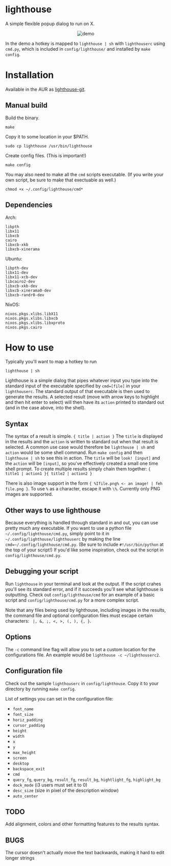 # lighthouse
A simple flexible popup dialog to run on X.
<p align="center">
  <img src="http://i.imgur.com/Z6W0Ube.gif" alt="demo"/>
  <br>
</p>


In the demo a hotkey is mapped to `lighthouse | sh` with `lighthouserc` using `cmd.py`, which is included in `config/lighthouse/` and installed by `make config`.
# Installation

Available in the AUR as [lighthouse-git](https://aur.archlinux.org/packages/lighthouse-git/).

Manual build
---

Build the binary.

    make

Copy it to some location in your $PATH.

    sudo cp lighthouse /usr/bin/lighthouse

Create config files. (This is important!)

    make config
    
You may also need to make all the `cmd` scripts executable.  (If you write your own script, be sure to make that exectuable as well.)

    chmod +x ~/.config/lighthouse/cmd*

Dependencies
---

Arch:

    libpth
    libx11
    libxcb
    cairo
    libxcb-xkb
    libxcb-xinerama

Ubuntu:

    libpth-dev
    libx11-dev
    libx11-xcb-dev
    libcairo2-dev
    libxcb-xkb-dev
    libxcb-xinerama0-dev
    libxcb-randr0-dev

NixOS:

    nixos.pkgs.xlibs.libX11
    nixos.pkgs.xlibs.libxcb
    nixos.pkgs.xlibs.libxproto
    nixos.pkgs.cairo

# How to use
Typically you'll want to map a hotkey to run

    lighthouse | sh

Lighthouse is a simple dialog that pipes whatever input you type into
the standard input of the executable specified by `cmd=[file]` in your
`lighthouserc`. The standard output of that executable is then used to
generate the results.  A selected result (move with arrow keys to highlight
and then hit enter to select) will then have its `action`
printed to standard out (and in the case above, into the shell).

Syntax
---
The syntax of a result is simple.
`{ title | action }`
The `title` is displayed in the results and the `action` is written to standard out
when that result is selected.  A common use case would therefore be
`lighthouse | sh` and `action` would be some shell command.  Run `make config` and then
`lighthouse | sh` to see this in action.  The `title` will be `look! [input]` and the
`action` will be `[input]`, so you've effectively created a small one time shell prompt.
To create multiple results simply chain them together: `{ title1 | action1 }{ title2 | action2 }`

There is also image support in the form `{ %Ifile.png% <- an image! | feh file.png }`.
To use `%` as a character, escape it with `\%`.
Currently only PNG images are supported.

Other ways to use lighthouse
---
Because everything is handled through standard in and out, you can use pretty much any
executable.  If you want to use a python file `~/.config/lighthouse/cmd.py`, simply point to it in `~/.config/lighthouse/lighthouserc`
by making the line `cmd=~/.config/lighthouse/cmd.py`.  (Be sure to include `#!/usr/bin/python` at the top of your script!)  If you'd like some inspiration, check out the script in `config/lighthouse/cmd.py`.

Debugging your script
---
Run `lighthouse` in your terminal and look at the output.  If the script crahes you'll see its
standard error, and if it succeeds you'll see what lighthouse is outputting.  Check out
`config/lighthouse/cmd` for an example of a basic script and `config/lighthouse/cmd.py` for a
more complex script.

Note that any files being used by lighthouse, including images in the results, the command file and optional configuration files must escape certain characters: ` |, &, ;, <, >, (, ), {, }`.

Options
---
The `-c` command line flag will allow you to set a custom location for the configurations file.
An example would be `lighthouse -c ~/lighthouserc2`.

Configuration file
---
Check out the sample `lighthouserc` in `config/lighthouse`.  Copy it to your directory by
running `make config`.

List of settings you can set in the configuration file:
- `font_name`
- `font_size`
- `horiz_padding`
- `cursor_padding`
- `height`
- `width`
- `x`
- `y`
- `max_height`
- `screen`
- `desktop`
- `backspace_exit`
- `cmd`
- `query_fg`, `query_bg`, `result_fg`, `result_bg`, `hightlight_fg`, `highlight_bg`
- `dock_mode` (i3 users must set it to 0)
- `desc_size` (size in pixel of the description window)
- `auto_center`

TODO
---
Add alignment, colors and other formatting features to the results syntax.

BUGS
---
The cursor doesn't actually move the text backwards, making it hard to edit longer strings
